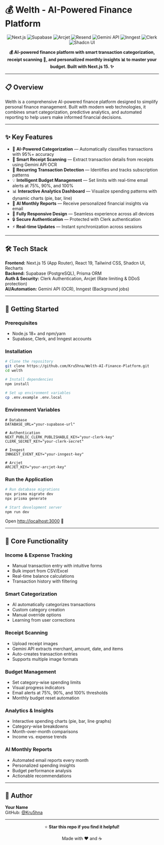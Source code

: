 # 💰 Welth - AI-Powered Finance Platform

<div align="center">


![Next.js](https://img.shields.io/badge/Next.js-15-black?style=for-the-badge&logo=next.js)
![Supabase](https://img.shields.io/badge/Supabase-PostgreSQL-green?style=for-the-badge&logo=supabase)
![Arcjet](https://img.shields.io/badge/Arcjet-101725?style=for-the-badge&logo=arcjet&logoColor=white)
![Resend](https://img.shields.io/badge/Resend-000000?style=for-the-badge&logo=resend&logoColor=white)
![Gemini API](https://img.shields.io/badge/Gemini_API-00BFFF?style=for-the-badge&logo=google&logoColor=white)
![Inngest](https://img.shields.io/badge/Inngest-000000?style=for-the-badge&logo=inngest&logoColor=white)
![Clerk](https://img.shields.io/badge/Clerk-000000?style=for-the-badge&logo=clerk&logoColor=white)
![Shadcn UI](https://img.shields.io/badge/shadcn%2Fui-000000?style=for-the-badge&logo=tailwindcss&logoColor=white)

**💰 AI-powered finance platform with smart transaction categorization, receipt scanning 📸, and personalized monthly insights 📊 to master your budget. Built with Next.js 15. ✨**
</div>

---

## 📋 Overview

Welth is a comprehensive AI-powered finance platform designed to simplify personal finance management. Built with modern web technologies, it combines smart categorization, predictive analytics, and automated reporting to help users make informed financial decisions.

---

## ✨ Key Features

- 🤖 **AI-Powered Categorization** — Automatically classifies transactions with 95%+ accuracy
- 📸 **Smart Receipt Scanning** — Extract transaction details from receipts using Gemini API OCR
- 🔄 **Recurring Transaction Detection** — Identifies and tracks subscription patterns
- 💡 **Intelligent Budget Management** — Set limits with real-time email alerts at 75%, 90%, and 100%
- 📊 **Interactive Analytics Dashboard** — Visualize spending patterns with dynamic charts (pie, bar, line)
- 📧 **AI Monthly Reports** — Receive personalized financial insights via email
- 📱 **Fully Responsive Design** — Seamless experience across all devices
- 🔒 **Secure Authentication** — Protected with Clerk authentication
- ⚡ **Real-time Updates** — Instant synchronization across sessions

---

## 🛠️ Tech Stack

**Frontend:** Next.js 15 (App Router), React 19, Tailwind CSS, Shadcn UI, Recharts  
**Backend:** Supabase (PostgreSQL), Prisma ORM  
**Auth & Security:** Clerk Authentication, Arcjet (Rate limiting & DDoS protection)  
**AI/Automation:** Gemini API (OCR), Inngest (Background jobs)

---

## 🚀 Getting Started

### Prerequisites
- Node.js 18+ and npm/yarn
- Supabase, Clerk, and Inngest accounts

### Installation
```bash
# Clone the repository
git clone https://github.com/Kru5hna/Welth-AI-Finance-Platform.git
cd welth

# Install dependencies
npm install

# Set up environment variables
cp .env.example .env.local
```

### Environment Variables
```env
# Database
DATABASE_URL="your-supabase-url"

# Authentication
NEXT_PUBLIC_CLERK_PUBLISHABLE_KEY="your-clerk-key"
CLERK_SECRET_KEY="your-clerk-secret"

# Inngest
INNGEST_EVENT_KEY="your-inngest-key"

# Arcjet
ARCJET_KEY="your-arcjet-key"
```

### Run the Application
```bash
# Run database migrations
npx prisma migrate dev
npx prisma generate

# Start development server
npm run dev
```

Open [http://localhost:3000](http://localhost:3000) 🎉

---

## 🎯 Core Functionality

### Income & Expense Tracking
- Manual transaction entry with intuitive forms
- Bulk import from CSV/Excel
- Real-time balance calculations
- Transaction history with filtering

### Smart Categorization
- AI automatically categorizes transactions
- Custom category creation
- Manual override options
- Learning from user corrections

### Receipt Scanning
- Upload receipt images
- Gemini API extracts merchant, amount, date, and items
- Auto-creates transaction entries
- Supports multiple image formats

### Budget Management
- Set category-wise spending limits
- Visual progress indicators
- Email alerts at 75%, 90%, and 100% thresholds
- Monthly budget reset automation

### Analytics & Insights
- Interactive spending charts (pie, bar, line graphs)
- Category-wise breakdowns
- Month-over-month comparisons
- Income vs. expense trends

### AI Monthly Reports
- Automated email reports every month
- Personalized spending insights
- Budget performance analysis
- Actionable recommendations

---



## 👤 Author

**Your Name**  
GitHub: [@Kru5hna](https://github.com/Kru5hna) 

---


<div align="center">

⭐ **Star this repo if you find it helpful!**

Made with ❤️ and ☕

</div>
